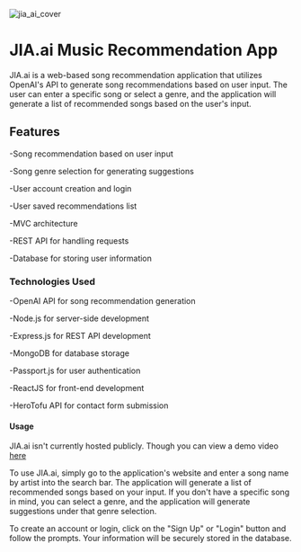 ![jia_ai_cover](https://github.com/kenziebourn/Song-Recommender/assets/107959606/48510213-12a9-4a20-b75a-fe299dfb0fbb)

# JIA.ai Music Recommendation App

JIA.ai is a web-based song recommendation application that utilizes OpenAI's API to generate song recommendations based on user input. The user can enter a specific song or select a genre, and the application will generate a list of recommended songs based on the user's input.

## Features

-Song recommendation based on user input

-Song genre selection for generating suggestions

-User account creation and login

-User saved recommendations list

-MVC architecture

-REST API for handling requests

-Database for storing user information

### Technologies Used

-OpenAI API for song recommendation generation

-Node.js for server-side development

-Express.js for REST API development

-MongoDB for database storage

-Passport.js for user authentication

-ReactJS for front-end development

-HeroTofu API for contact form submission 

#### Usage
JIA.ai isn't currently hosted publicly. Though you can view a demo video [here](https://cdnapisec.kaltura.com/html5/html5lib/v2.97/mwEmbedFrame.php/p/391241/uiconf_id/22119142/entry_id/1_4cx2o6gr?wid=_391241&iframeembed=true&playerId=kaltura_player&entry_id=1_4cx2o6gr&flashvars[localizationCode]=en&amp;flashvars[sideBarContainer.plugin]=true&amp;flashvars[sideBarContainer.position]=left&amp;flashvars[sideBarContainer.clickToClose]=true&amp;flashvars[chapters.plugin]=true&amp;flashvars[chapters.layout]=vertical&amp;flashvars[chapters.thumbnailRotator]=false&amp;flashvars[streamSelector.plugin]=true&amp;flashvars[EmbedPlayer.SpinnerTarget]=videoHolder&amp;flashvars[dualScreen.plugin]=true&amp;flashvars[hotspots.plugin]=1&amp;flashvars[Kaltura.addCrossoriginToIframe]=true&amp;&wid=1_8bp0pb6c)

To use JIA.ai, simply go to the application's website and enter a song name by artist into the search bar. The application will generate a list of recommended songs based on your input. If you don't have a specific song in mind, you can select a genre, and the application will generate suggestions under that genre selection.

To create an account or login, click on the "Sign Up" or "Login" button and follow the prompts. Your information will be securely stored in the database.

